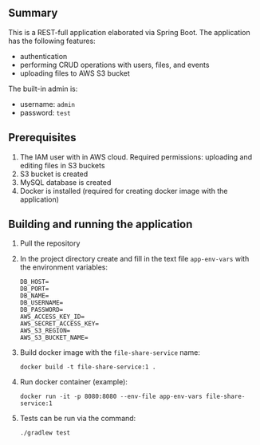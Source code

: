## Summary

This is a REST-full application elaborated via Spring Boot. The application has the following features:

* authentication
* performing CRUD operations with users, files, and events
* uploading files to AWS S3 bucket

The built-in admin is: 

* username: `admin`
* password: `test`

## Prerequisites
1. The IAM user with in AWS cloud. Required permissions: uploading and editing files in S3 buckets
2. S3 bucket is created
3. MySQL database is created
4. Docker is installed (required for creating docker image with the application)

## Building and running the application
1. Pull the repository
2. In the project directory create and fill in the text file `app-env-vars` with the environment variables:
   ~~~
   DB_HOST=
   DB_PORT=
   DB_NAME=
   DB_USERNAME=
   DB_PASSWORD=
   AWS_ACCESS_KEY_ID=
   AWS_SECRET_ACCESS_KEY=
   AWS_S3_REGION=
   AWS_S3_BUCKET_NAME=
   ~~~
   
3. Build docker image with the `file-share-service` name:
   ~~~ shell
   docker build -t file-share-service:1 .
   ~~~

4. Run docker container (example):
   ~~~ shell
   docker run -it -p 8080:8080 --env-file app-env-vars file-share-service:1
   ~~~

5. Tests can be run via the command:
   ~~~
   ./gradlew test
   ~~~
   